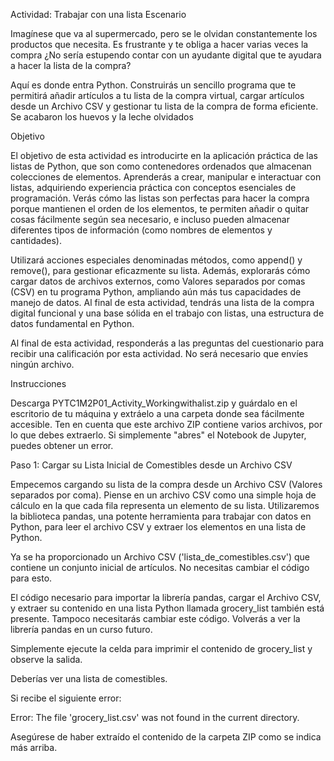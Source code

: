 Actividad: Trabajar con una lista
Escenario

Imagínese que va al supermercado, pero se le olvidan constantemente los productos que necesita. Es frustrante y te obliga a hacer varias veces la compra ¿No sería estupendo contar con un ayudante digital que te ayudara a hacer la lista de la compra? 

Aquí es donde entra Python. Construirás un sencillo programa que te permitirá añadir artículos a tu lista de la compra virtual, cargar artículos desde un Archivo CSV y gestionar tu lista de la compra de forma eficiente. Se acabaron los huevos y la leche olvidados

Objetivo

El objetivo de esta actividad es introducirte en la aplicación práctica de las listas de Python, que son como contenedores ordenados que almacenan colecciones de elementos. Aprenderás a crear, manipular e interactuar con listas, adquiriendo experiencia práctica con conceptos esenciales de programación. Verás cómo las listas son perfectas para hacer la compra porque mantienen el orden de los elementos, te permiten añadir o quitar cosas fácilmente según sea necesario, e incluso pueden almacenar diferentes tipos de información (como nombres de elementos y cantidades). 

Utilizará acciones especiales denominadas métodos, como append() y remove(), para gestionar eficazmente su lista. Además, explorarás cómo cargar datos de archivos externos, como Valores separados por comas (CSV) en tu programa Python, ampliando aún más tus capacidades de manejo de datos. Al final de esta actividad, tendrás una lista de la compra digital funcional y una base sólida en el trabajo con listas, una estructura de datos fundamental en Python.

Al final de esta actividad, responderás a las preguntas del cuestionario para recibir una calificación por esta actividad. No será necesario que envíes ningún archivo.

Instrucciones

Descarga PYTC1M2P01_Activity_Workingwithalist.zip y guárdalo en el escritorio de tu máquina y extráelo a una carpeta donde sea fácilmente accesible. Ten en cuenta que este archivo ZIP contiene varios archivos, por lo que debes extraerlo. Si simplemente "abres" el Notebook de Jupyter, puedes obtener un error.

Paso 1: Cargar su Lista Inicial de Comestibles desde un Archivo CSV

Empecemos cargando su lista de la compra desde un Archivo CSV (Valores separados por coma). Piense en un archivo CSV como una simple hoja de cálculo en la que cada fila representa un elemento de su lista. Utilizaremos la biblioteca pandas, una potente herramienta para trabajar con datos en Python, para leer el archivo CSV y extraer los elementos en una lista de Python.

Ya se ha proporcionado un Archivo CSV ('lista_de_comestibles.csv') que contiene un conjunto inicial de artículos. No necesitas cambiar el código para esto.

El código necesario para importar la librería pandas, cargar el Archivo CSV, y extraer su contenido en una lista Python llamada grocery_list también está presente. Tampoco necesitarás cambiar este código. Volverás a ver la librería pandas en un curso futuro.

Simplemente ejecute la celda para imprimir el contenido de grocery_list y observe la salida.

Deberías ver una lista de comestibles.

Si recibe el siguiente error:

Error: The file 'grocery_list.csv' was not found in the current directory. 

Asegúrese de haber extraído el contenido de la carpeta ZIP como se indica más arriba.